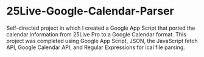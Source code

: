 # 25Live-Google-Calendar-Parser
Self-directed project in which I created a Google App Script that ported the calendar information from 25Live Pro to a Google Calendar format. This project was completed using Google App Script, JSON, the JavaScript fetch API, Google Calendar API, and Regular Expressions for ical file parsing.
